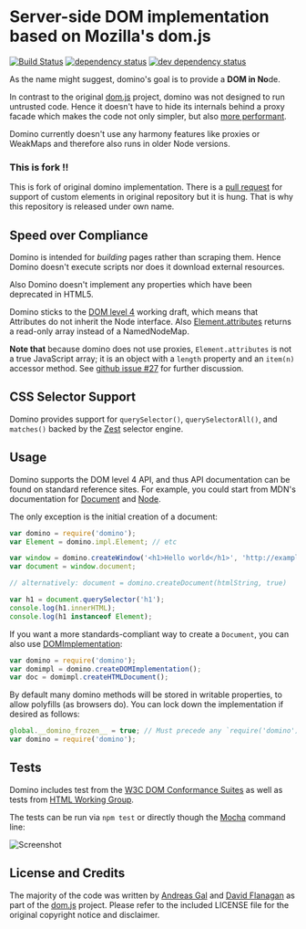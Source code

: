 # Server-side DOM implementation based on Mozilla's dom.js

[![Build Status][1]][2] [![dependency status][3]][4] [![dev dependency status][5]][6]

As the name might suggest, domino's goal is to provide a <b>DOM in No</b>de.

In contrast to the original [dom.js](https://github.com/andreasgal/dom.js) project, domino was not designed to run untrusted code. Hence it doesn't have to hide its internals behind a proxy facade which makes the code not only simpler, but also [more performant](https://github.com/fgnass/dombench).

Domino currently doesn't use any harmony features like proxies or WeakMaps and therefore also runs in older Node versions.

### This is fork !!

This is fork of original domino implementation. 
There is a [pull request](https://github.com/fgnass/domino/pull/96) for support of custom elements in original repository but it is hung.
That is why this repository is released under own name.

## Speed over Compliance

Domino is intended for _building_ pages rather than scraping them. Hence Domino doesn't execute scripts nor does it download external resources.

Also Domino doesn't implement any properties which have been deprecated in HTML5.

Domino sticks to the [DOM level 4](http://dvcs.w3.org/hg/domcore/raw-file/tip/Overview.html#interface-attr) working draft, which means that Attributes do not inherit the Node interface. Also [Element.attributes](http://dvcs.w3.org/hg/domcore/raw-file/tip/Overview.html#dom-element-attributes) returns a read-only array instead of a NamedNodeMap.

<b>Note that</b> because domino does not use proxies,
`Element.attributes` is not a true JavaScript array; it is an object
with a `length` property and an `item(n)` accessor method.  See
[github issue #27](https://github.com/fgnass/domino/issues/27) for
further discussion.

## CSS Selector Support

Domino provides support for `querySelector()`, `querySelectorAll()`, and `matches()` backed by the [Zest](https://github.com/chjj/zest) selector engine.

## Usage

Domino supports the DOM level 4 API, and thus API documentation can be
found on standard reference sites.  For example, you could start from
MDN's documentation for
[Document](https://developer.mozilla.org/en-US/docs/Web/API/Document) and
[Node](https://developer.mozilla.org/en-US/docs/Web/API/Node).

The only exception is the initial creation of a document:
```javascript
var domino = require('domino');
var Element = domino.impl.Element; // etc

var window = domino.createWindow('<h1>Hello world</h1>', 'http://example.com');
var document = window.document;

// alternatively: document = domino.createDocument(htmlString, true)

var h1 = document.querySelector('h1');
console.log(h1.innerHTML);
console.log(h1 instanceof Element);
```

If you want a more standards-compliant way to create a `Document`, you can
also use [DOMImplementation](https://developer.mozilla.org/en-US/docs/Web/API/DOMImplementation):
```javascript
var domino = require('domino');
var domimpl = domino.createDOMImplementation();
var doc = domimpl.createHTMLDocument();
```

By default many domino methods will be stored in writable properties, to
allow polyfills (as browsers do).  You can lock down the implementation
if desired as follows:
```javascript
global.__domino_frozen__ = true; // Must precede any `require('domino')`
var domino = require('domino');
```

## Tests

Domino includes test from the [W3C DOM Conformance Suites](http://www.w3.org/DOM/Test/)
as well as tests from [HTML Working Group](http://www.w3.org/html/wg/wiki/Testing).

The tests can be run via `npm test` or directly though the [Mocha](http://visionmedia.github.com/mocha/) command line:

![Screenshot](http://fgnass.github.com/images/domino.png)

## License and Credits

The majority of the code was written by [Andreas Gal](https://github.com/andreasgal/) and [David Flanagan](https://github.com/davidflanagan) as part of the [dom.js](https://github.com/andreasgal/dom.js) project. Please refer to the included LICENSE file for the original copyright notice and disclaimer.

[1]: https://travis-ci.org/fgnass/domino.png
[2]: https://travis-ci.org/fgnass/domino
[3]: https://david-dm.org/fgnass/domino.png
[4]: https://david-dm.org/fgnass/domino
[5]: https://david-dm.org/fgnass/domino/dev-status.png
[6]: https://david-dm.org/fgnass/domino#info=devDependencies

